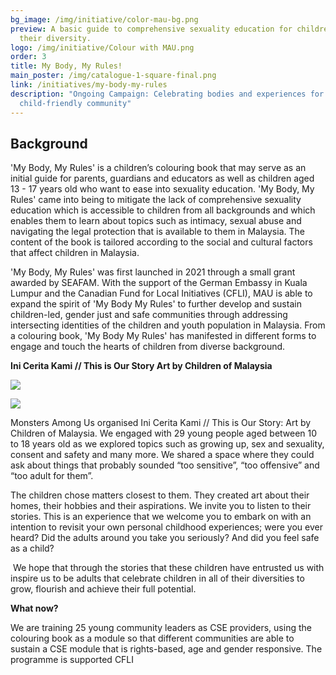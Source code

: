 ```yaml
---
bg_image: /img/initiative/color-mau-bg.png
preview: A basic guide to comprehensive sexuality education for children in all
  their diversity.
logo: /img/initiative/Colour with MAU.png
order: 3
title: My Body, My Rules!
main_poster: /img/catalogue-1-square-final.png
link: /initiatives/my-body-my-rules
description: "Ongoing Campaign: Celebrating bodies and experiences for a
  child-friendly community"
---
```

## Background

'My Body, My Rules' is a children’s colouring book that may serve as an initial guide for parents, guardians and educators as well as children aged 13 - 17 years old who want to ease into sexuality education. 'My Body, My Rules' came into being to mitigate the lack of comprehensive sexuality education which is accessible to children from all backgrounds and which enables them to learn about topics such as intimacy, sexual abuse and navigating the legal protection that is available to them in Malaysia. The content of the book is tailored according to the social and cultural factors that affect children in Malaysia.

'My Body, My Rules' was first launched in 2021 through a small grant awarded by SEAFAM. With the support of the German Embassy in Kuala Lumpur and the Canadian Fund for Local Initiatives (CFLI), MAU is able to expand the spirit of 'My Body My Rules' to further develop and sustain children-led, gender just and safe communities through addressing intersecting identities of the children and youth population in Malaysia. From a colouring book, 'My Body My Rules' has manifested in different forms to engage and touch the hearts of children from diverse background.

**Ini Cerita Kami // This is Our Story Art by Children of Malaysia**

![](/img/img_4249-2.jpg)

![](/img/img_3606.jpg)

Monsters Among Us organised Ini Cerita Kami // This is Our Story: Art by Children of Malaysia. We engaged with 29 young people aged between 10 to 18 years old as we explored topics such as growing up, sex and sexuality, consent and safety and many more. We shared a space where they could ask about things that probably sounded “too sensitive”, “too offensive” and “too adult for them”.

The children chose matters closest to them. They created art about their homes, their hobbies and their aspirations. We invite you to listen to their stories. This is an experience that we welcome you to embark on with an intention to revisit your own personal childhood experiences; were you ever heard? Did the adults around you take you seriously? And did you feel safe as a child?

 We hope that through the stories that these children have entrusted us with inspire us to be adults that celebrate children in all of their diversities to grow, flourish and achieve their full potential.

**What now?**

We are training 25 young community leaders as CSE providers, using the colouring book as a module so that different communities are able to sustain a CSE module that is rights-based, age and gender responsive. The programme is supported CFLI
